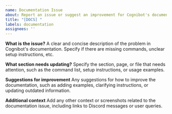 ```yaml
---
name: Documentation Issue
about: Report an issue or suggest an improvement for Cognibot's documentation
title: "[DOCS] "
labels: documentation
assignees: ''
---
```


**What is the issue?**
A clear and concise description of the problem in Cognibot's documentation. Specify if there are missing commands, unclear setup instructions, etc.

**What section needs updating?**
Specify the section, page, or file that needs attention, such as the command list, setup instructions, or usage examples.

**Suggestions for improvement**
Any suggestions for how to improve the documentation, such as adding examples, clarifying instructions, or updating outdated information.

**Additional context**
Add any other context or screenshots related to the documentation issue, including links to Discord messages or user queries.